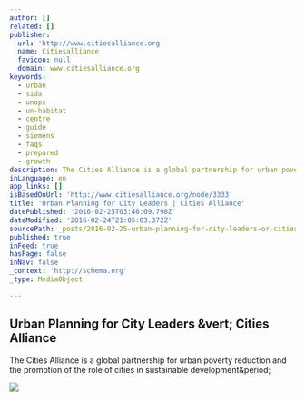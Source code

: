 ```yaml
---
author: []
related: []
publisher:
  url: 'http://www.citiesalliance.org'
  name: Citiesalliance
  favicon: null
  domain: www.citiesalliance.org
keywords:
  - urban
  - sida
  - unops
  - un-habitat
  - centre
  - guide
  - siemens
  - faqs
  - prepared
  - growth
description: The Cities Alliance is a global partnership for urban poverty reduction and the promotion of the role of cities in sustainable development.
inLanguage: en
app_links: []
isBasedOnUrl: 'http://www.citiesalliance.org/node/3333'
title: 'Urban Planning for City Leaders | Cities Alliance'
datePublished: '2016-02-25T03:46:09.798Z'
dateModified: '2016-02-24T21:05:03.372Z'
sourcePath: _posts/2016-02-25-urban-planning-for-city-leaders-or-cities-alliance.md
published: true
inFeed: true
hasPage: false
inNav: false
_context: 'http://schema.org'
_type: MediaObject

---
```

<article style=""><h1>Urban Planning for City Leaders &amp;vert; Cities Alliance</h1><p>The Cities Alliance is a global partnership for urban poverty reduction and the promotion of the role of cities in sustainable development&amp;period;</p><img src="http://citiesalliance.org/sites/citiesalliance.org/files/Guide-Urban-Planners.gif?1353965155" /></article>